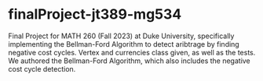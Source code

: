 # finalProject-jt389-mg534
Final Project for MATH 260 (Fall 2023) at Duke University, specifically implementing the Bellman-Ford Algorithm to detect aribtrage by finding negative cost cycles. 
Vertex and currencies class given, as well as the tests. 
We authored the Bellman-Ford Algorithm, which also includes the negative cost cycle detection.
